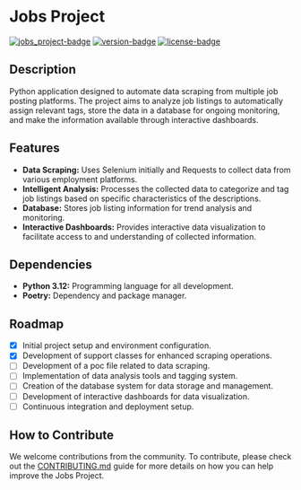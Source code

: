 <!-- [![Project Image](path_to_image)](link_to_higher_resolution_image) -->

# Jobs Project
[![jobs_project-badge]][repo] [![version-badge]][changelog] [![license-badge]][license]

## Description
Python application designed to automate data scraping from multiple job posting platforms. The project aims to analyze job listings to automatically assign relevant tags, store the data in a database for ongoing monitoring, and make the information available through interactive dashboards.

## Features
- **Data Scraping:** Uses Selenium initially and Requests to collect data from various employment platforms.
- **Intelligent Analysis:** Processes the collected data to categorize and tag job listings based on specific characteristics of the descriptions.
- **Database:** Stores job listing information for trend analysis and monitoring.
- **Interactive Dashboards:** Provides interactive data visualization to facilitate access to and understanding of collected information.

## Dependencies
- **Python 3.12:** Programming language for all development.
- **Poetry:** Dependency and package manager.

## Roadmap
- [x] Initial project setup and environment configuration.
- [x] Development of support classes for enhanced scraping operations.
- [ ] Development of a poc file related to data scraping.
- [ ] Implementation of data analysis tools and tagging system.
- [ ] Creation of the database system for data storage and management.
- [ ] Development of interactive dashboards for data visualization.
- [ ] Continuous integration and deployment setup.

## How to Contribute
We welcome contributions from the community. To contribute, please check out the [CONTRIBUTING.md](CONTRIBUTING.md) guide for more details on how you can help improve the Jobs Project.


[jobs_project-badge]: https://img.shields.io/badge/Jobs%20Project-%23E05735
[repo]: https://github.com/Chr0l/Jobs_Project
[version-badge]: https://img.shields.io/badge/version-0.2.0-blue
[changelog]: ./CHANGELOG.md
[license-badge]: https://img.shields.io/badge/license-MIT-blue.svg
[license]: ./LICENSE
